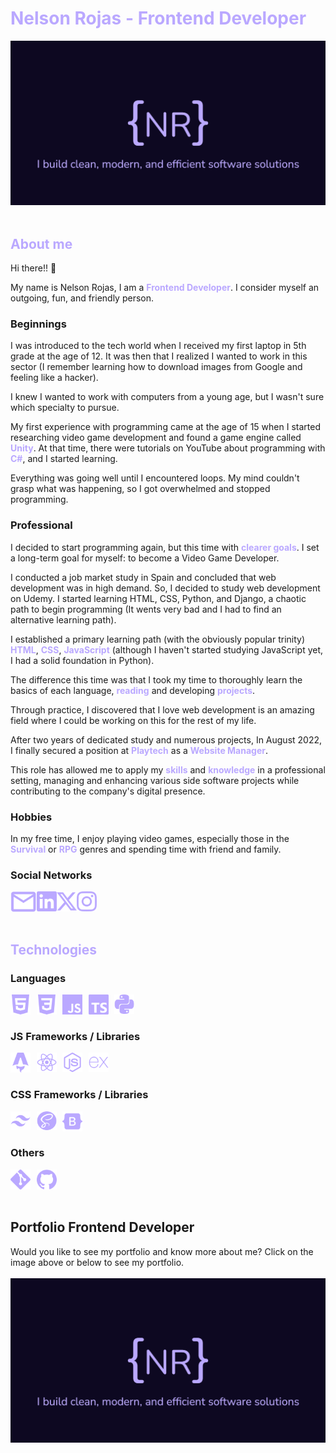 <h1 style="color:#baa8ff;">Nelson Rojas - Frontend Developer</h1>
    <a href="https://nelsonrojas.dev" target="_blank">
        <img src="img/og-image.png" alt="Nelson Rojas - Frontend Web Developer" />
    </a>
<br /><br />

<h2 style="color:#baa8ff;">About me</h2>

Hi there!! 👋

My name is Nelson Rojas, I am a <strong style="color: #baa8ff;">Frontend Developer</strong>. I consider myself an outgoing, fun, and friendly person.

<h3>Beginnings</h3>

I was introduced to the tech world when I received my first laptop in 5th grade at the age of 12. It was then that I realized I wanted to work in this sector (I remember learning how to download images from Google and feeling like a hacker).

I knew I wanted to work with computers from a young age, but I wasn't sure which specialty to pursue.

My first experience with programming came at the age of 15 when I started researching video game development and found a game engine called <strong style="color: #baa8ff;">Unity</strong>. At that time, there were tutorials on YouTube about programming with <strong style="color: #baa8ff;">C#</strong>, and I started learning. 

Everything was going well until I encountered loops. My mind couldn't grasp what was happening, so I got overwhelmed and stopped programming.

<h3>Professional</h3>
I decided to start programming again, but this time with 
<strong style="color: #baa8ff;">clearer goals</strong>. I set a long-term goal for myself: to become a Video Game Developer. 

I conducted a job market study in Spain and concluded that web development was in high demand. So, I decided to study web development on Udemy. I started learning HTML, CSS, Python, and Django, a chaotic path to begin programming (It wents very bad and I had to find an alternative learning path).

I established a primary learning path (with the obviously popular trinity) <strong style="color: #baa8ff;">HTML</strong>, <strong style="color: #baa8ff;">CSS</strong>, <strong style="color: #baa8ff;">JavaScript</strong> (although I haven't started studying JavaScript yet, I had a solid foundation in Python). 

The difference this time was that I took my time to thoroughly learn the basics of each language, <strong style="color: #baa8ff;">reading</strong> and developing <strong style="color: #baa8ff;">projects</strong>.

Through practice, I discovered that I love web development is an amazing field where I could be working on this for the rest of my life.

After two years of dedicated study and numerous projects, In August 2022, I finally secured a position at <strong style="color: #baa8ff;">Playtech</strong> as a <strong style="color: #baa8ff;">Website Manager</strong>.

This role has allowed me to apply my <strong style="color: #baa8ff;">skills</strong> and <strong style="color: #baa8ff;">knowledge</strong> in a professional setting, managing and enhancing various side software projects while contributing to the company's digital presence.

<h3>Hobbies</h3>

In my free time, I enjoy playing video games, especially those in the <strong style="color: #baa8ff;">Survival</strong> or <strong style="color: #baa8ff;">RPG</strong> genres and spending time with friend and family.

<h3>Social Networks</h3>
<a target="_blank" href="mailto:nelson_rojas_janda@hotmail.com">
    <img align="left" src="img/mail.svg" alt="email" width="42">
</a>
<a target="_blank" href="https://www.linkedin.com/in/nr-dev">
    <img align="left" src="img/linkedin.svg" alt="linkedin"width="32">
</a>
<a target="_blank" href="https://twitter.com/N3LSONROJ4S">
    <img align="left" src="img/x.svg" alt="x or twitter"width="32">
</a>
<a target="_blank" href="https://instagram.com/na_rj_?utm_medium=copy_link">
    <img align="left" src="img/instagram.svg" alt="instagram"width="32">
</a>
<br><br><br>

<h2 style="color:#baa8ff;">Technologies</h2>
<h3>Languages</h3>
<img width="32" align="left" style="margin-inline-end: .6rem;" src="img/html-5.svg" alt="html5" title="html5">
<img width="32" align="left" style="margin-inline-end: .6rem;" src="img/css3.svg" alt="css3" title="css">
<img width="32" align="left" style="margin-inline-end: .6rem;" src="img/javascript.svg" alt="javascript" title="javascript">
<img width="32" align="left" style="margin-inline-end: .6rem;" src="img/typescript.svg" alt="typescript" title="typescript">
<img width="32" align="left" style="margin-inline-end: .6rem;" src="img/python.svg" alt="python" title="python">
<br><br>

<h3>JS Frameworks / Libraries</h3>
<img width="32" align="left" style="margin-inline-end: .6rem;" src="img/astro.svg" alt="Astro" title="Astro">
<img width="32" align="left" style="margin-inline-end: .6rem;" src="img/react.svg" alt="react" title="react">
<img width="32" align="left" style="margin-inline-end: .6rem;" src="img/nodejs.svg" alt="nodejs" title="nodejs">
<img width="32" align="left" style="margin-inline-end: .6rem;" src="img/express-js.svg" alt="expressjs" title="expressjs">
<br><br>

<h3>CSS Frameworks / Libraries</h3>
<img width="32" align="left" style="margin-inline-end: .6rem;" src="img/tailwind-css.svg" alt="tailwindcss" title="tailwindcss">
<img width="32" align="left" style="margin-inline-end: .6rem;" src="img/sass.svg" alt="sass" title="sass">
<img width="32" align="left" style="margin-inline-end: .6rem;" src="img/bootstrap.svg" alt="bootstrap" title="bootstrap">
<br><br>

<h3>Others</h3>
<img width="32" align="left" style="margin-inline-end: .6rem;" src="img/git.svg" alt="git" title="git">
<img width="32" align="left" style="margin-inline-end: .6rem;" src="img/github.svg" alt="github" title="github">

<br><br><br>
<h2>Portfolio Frontend Developer</h2>
Would you like to see my portfolio and know more about me?
Click on the image above or below to see my portfolio.
<br><br>
<a href="https://nelsonrojas.dev" target="_blank">
        <img src="img/og-image.png" alt="Nelson Rojas - Frontend Web Developer" />
</a>